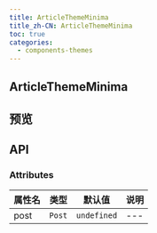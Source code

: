 ```yaml
---
title: ArticleThemeMinima
title_zh-CN: ArticleThemeMinima
toc: true
categories:
  - components-themes
---
```


## ArticleThemeMinima

## 预览

<ArticleThemeMinimaPG />

## API

### Attributes

| 属性名 | 类型 | 默认值 | 说明 |
| ---- | ---- | ---- | ---- |
| post | `Post` | `undefined` | --- |
